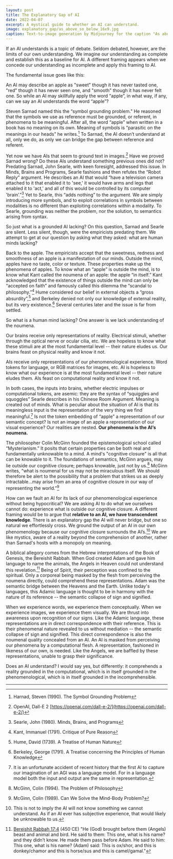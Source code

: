 ```yaml
---
layout: post
title: The Explanatory Gap of AI
date: 2022-04-07
excerpt: A mystical guide to whether an AI can understand.
image: explanatory_gap/as_above_so_below_16x9.jpg
caption: Text-to-image generation by Midjourney for the caption "As above. So below."
---
```


If an AI understands is a topic of debate. Seldom debated, however, are the limits of our own understanding. We imagine our understanding as complete and establish this as a baseline for AI. A different framing appears when we concede our understanding as incomplete and apply this framing to AI.

The fundamental issue goes like this:

An AI may describe an apple as "sweet" though it has never tasted one, "red" though it has never seen one, and "smooth" though it has never felt one. So while an AI may skillfully apply the word “apple”, in what way, if any, can we say an AI understands the word “apple”?

Steven Sarnad named this the “symbol grounding problem." He reasoned that the symbols we use as reference must be grounded, or referent, in phenomena to be meaningful. After all, the word “apple” when written in a book has no meaning on its own. Meaning of symbols is “parasitic on the meanings in our heads” he writes.[^1] To Sarnad, the AI doesn’t understand at all, only we do, as only we can bridge the gap between reference and referent.

Yet now we have AIs that seem to ground text in images.[^2] Have we proved Sarnad wrong? Do these AIs understand something previous ones did not? Predating Sarnad, John Searle, with keen foresight, addressed this issue. In Minds, Brains and Programs, Searle fashions and then refutes the “Robot Reply” argument. He describes an AI that would “have a television camera attached to it that enabled it to 'see,' it would have arms and legs that enabled it to 'act,' and all of this would be controlled by its computer 'brain’.”[^3] Yet to Searle, this “adds nothing” to the argument. We are simply introducing more symbols, and to exploit correlations in symbols between modalities is no different than exploiting correlations within a modality. To Searle, grounding was neither the problem, nor the solution, to semantics arising from syntax.

So just what is a grounded AI lacking? On this question, Sarnad and Searle are silent. Less silent, though, were the empiricists predating them. We attempt to get at our question by asking what they asked: what are human minds lacking?

Back to the apple. The empiricists accept that the sweetness, redness and smoothness of an apple is a manifestation of our minds. Outside the mind, apples have no taste, color or texture. These properties make up the phenomena of apples. To know what an “apple” is outside the mind, is to know what Kant called the noumena of an apple: the apple “in itself.” Kant acknowledged that the existence of things outside the mind can only be “accepted on faith” and famously called this dilemma the “scandal to philosophy.”[^4] Hume considered our belief in external objects a “gross absurdity”,[^5] and Berkeley denied not only our knowledge of external reality, but its very existence.[^6] Several centuries later and the issue is far from settled.

So what is a human mind lacking? One answer is we lack understanding of the noumena.

Our brains receive only representations of reality. Electrical stimuli, whether through the optical nerve or ocular cilia, etc. We are hopeless to know what these stimuli are at the most fundamental level -- their nature eludes us. Our brains feast on physical reality and know it not.

AIs receive only representations of our phenomenological experience. Word tokens for language, or RGB matrices for images, etc. AI is hopeless to know what our experience is at the most fundamental level -- their nature eludes them. AIs feast on computational reality and know it not.

In both cases, the inputs into brains, whether electric impulses or computational tokens, are asemic: they are the syntax of “squiggles and squoggles” Searle describes in his Chinese Room Argument. Meaning is created out of minds. What is peculiar about the situation of AI is that its meaningless input is the representation of the very thing we find meaningful.[^7] Is not the token embedding of “apple” a representation of our semantic concept? Is not an image of an apple a representation of our visual experience? Our realities are nested. **Our phenomena is the AI’s noumena.** 

The philosopher Colin McGinn founded the epistemological school called “Mysterianism.” It posits that certain properties can be both real and fundamentally unknowable to a mind. A mind's "cognitive closure" is all that can be knowable to it. The foundations of semantics, McGinn argues, may lie outside our cognitive closure; perhaps knowable, just not by us.[^8] McGinn writes, “what is noumenal for us may not be miraculous itself. We should therefore be alert to the possibility that a problem that strikes us as deeply intractable...may arise from an area of cognitive closure in our way of representing the world.”[^9] 

How can we fault an AI for its lack of our phenomenological experience without being hypocritical? We are asking AI to do what we ourselves cannot do: experience what is outside our cognitive closure. A different framing would be to argue that **relative to an AI, we have transcendent knowledge**. There is an explanatory gap the AI will never bridge, but one so natural we effortlessly cross. We ground the output of an AI in our own phenomenology because our cognitive closure surrounds the AI’s.[^10] We are like mystics, aware of a reality beyond the comprehension of another, rather than Sarnad's hosts with a monopoly on meaning.

A biblical allegory comes from the Hebrew interpretations of the Book of Genesis, the Bereishit Rabbah. When God created Adam and gave him language to name the animals, the Angels in Heaven could not understand this revelation.[^11] Being of Spirit, their perception was confined to the spiritual. Only a corporeal being masked by the flesh from perceiving the noumena directly, could comprehend these representations. Adam was the semantic bridge between the Heavens and the Earth. Unlike today's languages, this Adamic language is thought to be in harmony with the nature of its reference -- the semantic collapse of sign and signified.

When we experience words, we experience them conceptually. When we experience images, we experience them visually. We are thrust into awareness upon recognition of our signs. Like the Adamic language, these representations are in direct correspondence with their reference. This is their phenomenal nature revealed to us without mediation -- the semantic collapse of sign and signified. This direct correspondence is also the noumenal quality concealed from an AI. An AI is masked from perceiving our phenomena by a computational flesh. A representation, fashioned in likeness of our own, is needed. Like the Angels, we are baffled by these representations, unable to grasp their significance.

Does an AI understand? I would say yes, but differently: it comprehends a reality grounded in the computational, which is in itself grounded in the phenomenological, which is in itself grounded in the incomprehensible.

-----------------------

[^1]: Harnad, Steven (1990). The Symbol Grounding Problem
[^2]: OpenAI, Dall-E 2 [https://openai.com/dall-e-2/](https://openai.com/dall-e-2/)
[^3]: Searle, John (1980). Minds, Brains, and Programs
[^4]: Kant, Immanuel (1791). Critique of Pure Reason
[^5]: Hume, David (1739). A Treatise of Human Nature
[^6]: Berkeley, George (1791). A Treatise concerning the Principles of Human Knowledge
[^7]: It is an unfortunate accident of recent history that the first AI to capture our imagination of an AGI was a language model. For in a language model both the input and output are the same in representation.
[^8]: McGinn, Colin (1994). The Problem of Philosophy
[^9]: McGinn, Colin (1989). Can We Solve the Mind-Body Problem?
[^10]: This is not to imply the AI will not know something we cannot understand. As if an AI ever has subjective experience, that would likely be unknowable to us. 
[^11]: [Bereishit Rabbah 17:4](https://www.sefaria.org/Bereishit_Rabbah.17.4) (450 CE) "He (God) brought before them (Angels) beast and animal and bird. He said to them: This one, what is his name? and they didn’t know. He made them pass before Adam. He said to him: This one, what is his name? (Adam) said: This is ox/shor, and this is donkey/chamor and this is horse/sus and this is camel/gamal."
